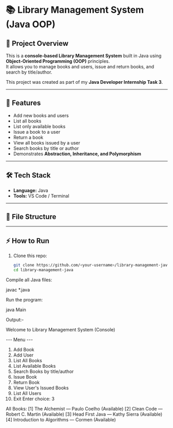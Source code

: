 # 📚 Library Management System (Java OOP)

## 📖 Project Overview
This is a **console-based Library Management System** built in Java using **Object-Oriented Programming (OOP)** principles.  
It allows you to manage books and users, issue and return books, and search by title/author.  

This project was created as part of my **Java Developer Internship Task 3**.

---

## 🚀 Features
- Add new books and users
- List all books
- List only available books
- Issue a book to a user
- Return a book
- View all books issued by a user
- Search books by title or author
- Demonstrates **Abstraction, Inheritance, and Polymorphism**

---

## 🛠️ Tech Stack
- **Language:** Java  
- **Tools:** VS Code / Terminal  

---

## 📂 File Structure



---

## ⚡ How to Run
1. Clone this repo:
   ```bash
   git clone https://github.com/<your-username>/library-management-java.git
   cd library-management-java


Compile all Java files:

javac *.java

Run the program:

java Main


Output:-

Welcome to Library Management System (Console)

--- Menu ---
1. Add Book
2. Add User
3. List All Books
4. List Available Books
5. Search Books by title/author
6. Issue Book
7. Return Book
8. View User's Issued Books
9. List All Users
0. Exit
Enter choice: 3

All Books:
[1] The Alchemist — Paulo Coelho (Available)
[2] Clean Code — Robert C. Martin (Available)
[3] Head First Java — Kathy Sierra (Available)
[4] Introduction to Algorithms — Cormen (Available)
